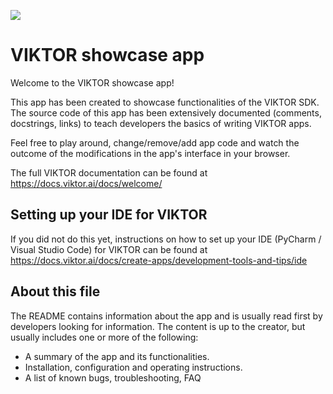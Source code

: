 ![](https://img.shields.io/badge/SDK-v13.5.0-blue) <Please check version is the same as specified in requirements.txt>
# VIKTOR showcase app
Welcome to the VIKTOR showcase app!

This app has been created to showcase functionalities of the VIKTOR SDK. The source code of this app has been 
extensively documented (comments, docstrings, links) to teach developers the basics of writing VIKTOR apps.

Feel free to play around, change/remove/add app code and watch the outcome of the modifications in the app's interface 
in your browser.

The full VIKTOR documentation can be found at <https://docs.viktor.ai/docs/welcome/>

## Setting up your IDE for VIKTOR
If you did not do this yet, instructions on how to set up your IDE (PyCharm / Visual Studio Code) for VIKTOR can be 
found at <https://docs.viktor.ai/docs/create-apps/development-tools-and-tips/ide>

## About this file
The README contains information about the app and is usually read first by developers looking for information. The 
content is up to the creator, but usually includes one or more of the following:

- A summary of the app and its functionalities.
- Installation, configuration and operating instructions.
- A list of known bugs, troubleshooting, FAQ
